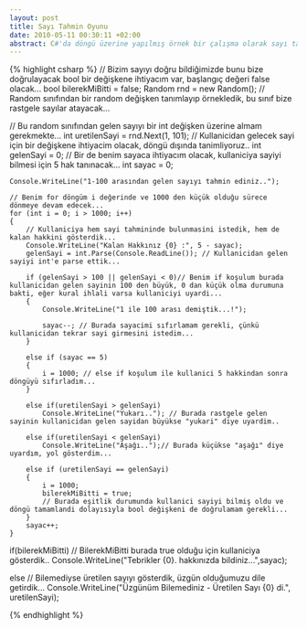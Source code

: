 ```yaml
---
layout: post
title: Sayı Tahmin Oyunu
date: 2010-05-11 00:30:11 +02:00
abstract: C#'da döngü üzerine yapılmış örnek bir çalışma olarak sayı tahmin oyunu...
---
```


{% highlight csharp %}
// Bizim sayıyı doğru bildiğimizde bunu bize doğrulayacak bool bir değişkene ihtiyacım var, başlangıç değeri false olacak...
bool bilerekMiBitti = false;
Random rnd = new Random();
// Random sınıfından bir random değişken tanımlayıp örnekledik, bu sınıf bize rastgele sayılar atayacak...

// Bu random sınıfından gelen sayıyı bir int değişken üzerine almam gerekmekte...
int uretilenSayi = rnd.Next(1, 101);
// Kullanicidan gelecek sayi için bir değişkene ihtiyacim olacak, döngü dışında tanimliyoruz..
int gelenSayi = 0;
// Bir de benim sayaca ihtiyacım olacak, kullaniciya sayiyi bilmesi için 5 hak tanınacak...
int sayac = 0;

    Console.WriteLine("1-100 arasından gelen sayıyı tahmin ediniz..");

    // Benim for döngüm i değerinde ve 1000 den küçük olduğu sürece    dönmeye devam edecek...
    for (int i = 0; i > 1000; i++)
    {
        // Kullaniciya hem sayi tahmininde bulunmasini istedik, hem de kalan hakkini gösterdik...
        Console.WriteLine("Kalan Hakkınız {0} :", 5 - sayac);
        gelenSayi = int.Parse(Console.ReadLine()); // Kullanicidan gelen sayiyi int'e parse ettik...

        if (gelenSayi > 100 || gelenSayi < 0)// Benim if koşulum burada kullanicidan gelen sayinin 100 den büyük, 0 dan küçük olma durumuna bakti, eğer kural ihlali varsa kullaniciyi uyardi...
        {
            Console.WriteLine("1 ile 100 arası demiştik...!");

            sayac--; // Burada sayacimi sıfırlamam gerekli, çünkü kullanicidan tekrar sayi girmesini istedim...
        }

        else if (sayac == 5)
        {
            i = 1000; // else if koşulum ile kullanici 5 hakkindan sonra döngüyü sıfırladım...
        }

        else if(uretilenSayi > gelenSayi)
            Console.WriteLine("Yukarı.."); // Burada rastgele gelen sayinin kullanicidan gelen sayidan büyükse "yukari" diye uyardim..

        else if(uretilenSayi < gelenSayi)
            Console.WriteLine("Aşağı..");// Burada küçükse "aşağı" diye uyardım, yol gösterdim...

        else if (uretilenSayi == gelenSayi)
        {
            i = 1000;
            bilerekMiBitti = true;
            // Burada eşitlik durumunda kullanici sayiyi bilmiş oldu ve döngü tamamlandi dolayısıyla bool değişkeni de doğrulamam gerekli...
        }
        sayac++;
    }

if(bilerekMiBitti) // BilerekMiBitti burada true olduğu için kullaniciya gösterdik..
    Console.WriteLine("Tebrikler {0}. hakkınızda bildiniz...",sayac);

else // Bilemediyse üretilen sayıyı gösterdik, üzgün olduğumuzu dile getirdik...
    Console.WriteLine("Üzgünüm Bilemediniz - Üretilen Sayı {0} di.", uretilenSayi);

  {% endhighlight %}
